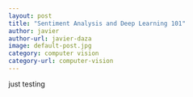 ```yaml
---
layout: post
title: "Sentiment Analysis and Deep Learning 101"
author: javier
author-url: javier-daza
image: default-post.jpg
category: computer vision
category-url: computer-vision
---
```




just testing